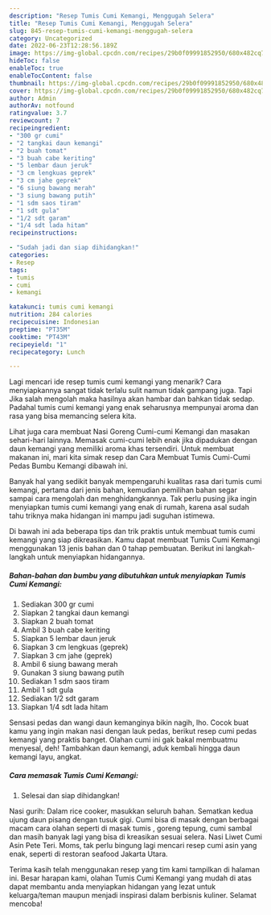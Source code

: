 ```yaml
---
description: "Resep Tumis Cumi Kemangi, Menggugah Selera"
title: "Resep Tumis Cumi Kemangi, Menggugah Selera"
slug: 845-resep-tumis-cumi-kemangi-menggugah-selera
category: Uncategorized
date: 2022-06-23T12:28:56.189Z
image: https://img-global.cpcdn.com/recipes/29b0f09991852950/680x482cq70/tumis-cumi-kemangi-foto-resep-utama.jpg
hideToc: false
enableToc: true
enableTocContent: false
thumbnail: https://img-global.cpcdn.com/recipes/29b0f09991852950/680x482cq70/tumis-cumi-kemangi-foto-resep-utama.jpg
cover: https://img-global.cpcdn.com/recipes/29b0f09991852950/680x482cq70/tumis-cumi-kemangi-foto-resep-utama.jpg
author: Admin
authorAv: notfound
ratingvalue: 3.7
reviewcount: 7
recipeingredient:
- "300 gr cumi"
- "2 tangkai daun kemangi"
- "2 buah tomat"
- "3 buah cabe keriting"
- "5 lembar daun jeruk"
- "3 cm lengkuas geprek"
- "3 cm jahe geprek"
- "6 siung bawang merah"
- "3 siung bawang putih"
- "1 sdm saos tiram"
- "1 sdt gula"
- "1/2 sdt garam"
- "1/4 sdt lada hitam"
recipeinstructions:

- "Sudah jadi dan siap dihidangkan!"
categories:
- Resep
tags:
- tumis
- cumi
- kemangi

katakunci: tumis cumi kemangi 
nutrition: 284 calories
recipecuisine: Indonesian
preptime: "PT35M"
cooktime: "PT43M"
recipeyield: "1"
recipecategory: Lunch

---
```



Lagi mencari ide resep tumis cumi kemangi yang menarik? Cara menyiapkannya sangat tidak terlalu sulit namun tidak gampang juga. Tapi Jika salah mengolah maka hasilnya akan hambar dan bahkan tidak sedap. Padahal tumis cumi kemangi yang enak seharusnya mempunyai aroma dan rasa yang bisa memancing selera kita.


Lihat juga cara membuat Nasi Goreng Cumi-cumi Kemangi dan masakan sehari-hari lainnya. Memasak cumi-cumi lebih enak jika dipadukan dengan daun kemangi yang memiliki aroma khas tersendiri. Untuk membuat makanan ini, mari kita simak resep dan Cara Membuat Tumis Cumi-Cumi Pedas Bumbu Kemangi dibawah ini.

Banyak hal yang sedikit banyak mempengaruhi kualitas rasa dari tumis cumi kemangi, pertama dari jenis bahan, kemudian pemilihan bahan segar sampai cara mengolah dan menghidangkannya. Tak perlu pusing jika ingin menyiapkan tumis cumi kemangi yang enak di rumah, karena asal sudah tahu triknya maka hidangan ini mampu jadi suguhan istimewa.


Di bawah ini ada beberapa tips dan trik praktis untuk membuat tumis cumi kemangi yang siap dikreasikan. Kamu dapat membuat Tumis Cumi Kemangi menggunakan 13 jenis bahan dan 0 tahap pembuatan. Berikut ini langkah-langkah untuk menyiapkan hidangannya.

<!--inarticleads1-->

##### Bahan-bahan dan bumbu yang dibutuhkan untuk menyiapkan Tumis Cumi Kemangi:

1. Sediakan 300 gr cumi
1. Siapkan 2 tangkai daun kemangi
1. Siapkan 2 buah tomat
1. Ambil 3 buah cabe keriting
1. Siapkan 5 lembar daun jeruk
1. Siapkan 3 cm lengkuas (geprek)
1. Siapkan 3 cm jahe (geprek)
1. Ambil 6 siung bawang merah
1. Gunakan 3 siung bawang putih
1. Sediakan 1 sdm saos tiram
1. Ambil 1 sdt gula
1. Sediakan 1/2 sdt garam
1. Siapkan 1/4 sdt lada hitam


Sensasi pedas dan wangi daun kemanginya bikin nagih, lho. Cocok buat kamu yang ingin makan nasi dengan lauk pedas, berikut resep cumi pedas kemangi yang praktis banget. Olahan cumi ini gak bakal membuatmu menyesal, deh! Tambahkan daun kemangi, aduk kembali hingga daun kemangi layu, angkat. 

<!--inarticleads2-->

##### Cara memasak Tumis Cumi Kemangi:


1. Selesai dan siap dihidangkan!

Nasi gurih: Dalam rice cooker, masukkan seluruh bahan. Sematkan kedua ujung daun pisang dengan tusuk gigi. Cumi bisa di masak dengan berbagai macam cara olahan seperti di masak tumis , goreng tepung, cumi sambal dan masih banyak lagi yang bisa di kreasikan sesuai selera. Nasi Liwet Cumi Asin Pete Teri. Moms, tak perlu bingung lagi mencari resep cumi asin yang enak, seperti di restoran seafood Jakarta Utara. 

Terima kasih telah menggunakan resep yang tim kami tampilkan di halaman ini. Besar harapan kami, olahan Tumis Cumi Kemangi yang mudah di atas dapat membantu anda menyiapkan hidangan yang lezat untuk keluarga/teman maupun menjadi inspirasi dalam berbisnis kuliner. Selamat mencoba!
